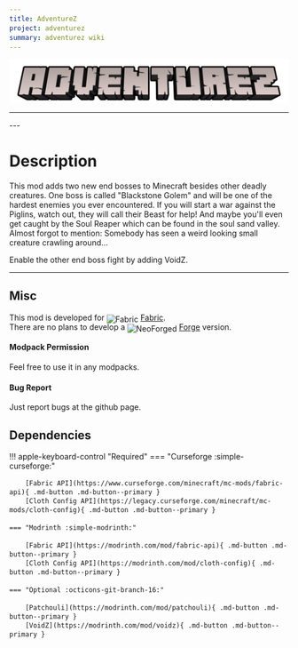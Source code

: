 ```yaml
---
title: AdventureZ
project: adventurez
summary: adventurez wiki
---
```

<script src="/wiki/javascripts/data.js"></script>
<script src="/wiki/javascripts/sidebar.js" id="adventurez"></script>

![AdventureZ Banner](../../assets/general/banner/adventurezbanner.png)

---
<div id="showcase-gallery" modid="adventurez" image_1="adventurez_image_1" image_2="adventurez_image_2" image_3="adventurez_image_3" image_4="adventurez_image_4"></div>
<script src="/wiki/javascripts/showcase.js"></script>
---

# Description
This mod adds two new end bosses to Minecraft besides other deadly creatures. One boss is called "Blackstone Golem" and will be one of the hardest enemies you ever encountered. If you will start a war against the Piglins, watch out, they will call their Beast for help! And maybe you'll even get caught by the Soul Reaper which can be found in the soul sand valley. Almost forgot to mention: Somebody has seen a weird looking small creature crawling around...

Enable the other end boss fight by adding VoidZ.

---


## Misc
This mod is developed for <img src="https://fabricmc.net/assets/logo.png" alt="Fabric" width="16" height="16" style="position: relative; top: 3px;"> [Fabric](https://fabricmc.net/).  
There are no plans to develop a <img src="https://neoforged.net/img/authors/neoforged.png" alt="NeoForged" width="16" height="16" style="position: relative; top: 3px;"> [Forge](https://neoforged.net/) version.  

#### Modpack Permission
Feel free to use it in any modpacks.  

#### Bug Report
Just report bugs at the github page.  

## Dependencies

!!! apple-keyboard-control "Required"
    === "Curseforge :simple-curseforge:"

        [Fabric API](https://www.curseforge.com/minecraft/mc-mods/fabric-api){ .md-button .md-button--primary }
        [Cloth Config API](https://legacy.curseforge.com/minecraft/mc-mods/cloth-config){ .md-button .md-button--primary }

    === "Modrinth :simple-modrinth:"

        [Fabric API](https://modrinth.com/mod/fabric-api){ .md-button .md-button--primary }
        [Cloth Config API](https://modrinth.com/mod/cloth-config){ .md-button .md-button--primary }

    === "Optional :octicons-git-branch-16:"

        [Patchouli](https://modrinth.com/mod/patchouli){ .md-button .md-button--primary }
        [VoidZ](https://modrinth.com/mod/voidz){ .md-button .md-button--primary }
